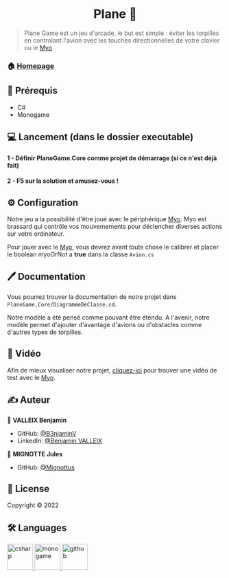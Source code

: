 <h1 align="center"> Plane 👋</h1>

> Plane Game est un jeu d'arcade, le but est simple : éviter les torpilles en controlant l'avion avec les touches directionnelles de votre clavier ou le [Myo](https://github.com/tayfuzun/MyoSharp)

### 🏠 [Homepage](https://github.com/B3njaminV/monogame-plane-game)


## 📍 Prérequis

- C#
- Monogame

## ‍💻 Lancement (dans le dossier executable)
#### 1 - Définir PlaneGame.Core comme projet de démarrage (si ce n'est déjà fait)
#### 2 - F5 sur la solution et amusez-vous !

## ⚙️ Configuration
Notre jeu a la possibilité d'être joué avec le périphérique [Myo](https://github.com/tayfuzun/MyoSharp).
Myo est brassard qui contrôle vos mouvemements pour déclencher diverses actions sur votre ordinateur.

Pour jouer avec le [Myo](https://github.com/tayfuzun/MyoSharp), vous devrez avant toute chose le calibrer et placer le boolean myoOrNot a **true** dans la classe `Avion.cs`

## 🖊️ Documentation
Vous pourrez trouver la documentation de notre projet dans `PlaneGame.Core/DiagrammeDeClasse.cd`.

Notre modèle a été pensé comme pouvant être étendu. A l'avenir, notre modèle permet d'ajouter d'avantage d'avions ou d'obstacles comme d'autres types de torpilles. 

## 🎥 Vidéo
Afin de mieux visualiser notre projet, [cliquez-ici](https://youtu.be/j9RbK7ho_t0) pour trouver une vidéo de test avec le [Myo](https://github.com/tayfuzun/MyoSharp).


## ✍️ Auteur

👤 **VALLEIX Benjamin**

* GitHub: [@B3njaminV](https://github.com/B3njaminV)
* LinkedIn: [@Benjamin VALLEIX](https://www.linkedin.com/in/benjamin-valleix-27115719a)

👤 **MIGNOTTE Jules**

* GitHub: [@Mignottus](https://github.com/Mignottus)


## 📝 License

Copyright © 2022


## 🛠  Languages

<p> 
    <a href="https://docs.microsoft.com/fr-fr/dotnet/csharp/" target="_blank"> 
        <img src="https://static.cdnlogo.com/logos/c/27/c.svg" alt="csharp" width="60" height="60"/> 
    </a> 
    <a href="https://www.monogame.net/" target="_blank"> 
        <img src="https://avatars.githubusercontent.com/u/4772066?s=280&v=4" alt="monogame" width="60" height="60"/> 
    </a> 
	<a href="https://github.com/" target="_blank"> 
        <img src="https://www.vectorlogo.zone/logos/github/github-icon.svg" alt="github" width="60" height="60"/> 
    </a> 
</p>
